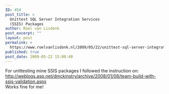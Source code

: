 ```yaml
---
ID: 454
post_title: >
  Unittest SQL Server Integration Services
  (SSIS) Packages
author: Roel van Lisdonk
post_excerpt: ""
layout: post
permalink: >
  https://www.roelvanlisdonk.nl/2009/05/22/unittest-sql-server-integration-services-ssis-packages/
published: true
post_date: 2009-05-22 15:00:40
---
```

<p>For unittesting mine SSIS packages I followed the instruction on: <a href="http://weblogs.asp.net/dmckinstry/archive/2008/01/08/team-build-with-ssis-validation.aspx">http://weblogs.asp.net/dmckinstry/archive/2008/01/08/team-build-with-ssis-validation.aspx</a>    <br />Works fine for me!</p>
